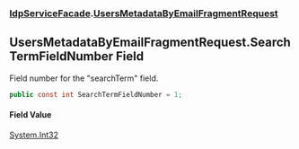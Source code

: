 ### [IdpServiceFacade](../index.md 'IdpServiceFacade').[UsersMetadataByEmailFragmentRequest](index.md 'IdpServiceFacade\.UsersMetadataByEmailFragmentRequest')

## UsersMetadataByEmailFragmentRequest\.SearchTermFieldNumber Field

Field number for the "searchTerm" field\.

```csharp
public const int SearchTermFieldNumber = 1;
```

#### Field Value
[System\.Int32](https://learn.microsoft.com/en-us/dotnet/api/system.int32 'System\.Int32')